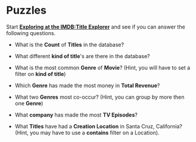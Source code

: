# Puzzles

Start **[Exploring at the IMDB:Title Explorer](/explore/imdb/title)** and see if you can answer the following questions.

* What is the **Count** of **Titles** in the database?

* What different **kind of title**'s are there in the database?

* What is the most common **Genre** of **Movie**? (Hint, you will have to set a filter on **kind of title**)

* Which **Genre** has made the most money in **Total Revenue**?

* What two **Genres** most co-occur? (Hint, you can group by more then one **Genre**)

* What **company** has made the most **TV Episodes**?

* What **Titles** have had a **Creation Location** in Santa Cruz, California? (Hint, you may have to use a **contains** filter on a Location).